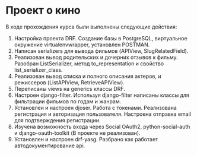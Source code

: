 # Проект о кино

В ходе прохождения курса были выполнены следующие действия:

1) Настройка проекта DRF. Создание базы в PostgreSQL, виртуальное окружение virtualenvwrapper, установлен POSTMAN.
2) Написан serializers для вывода фильмов (APIView, SlugRelatedField).
3) Реализован вывод родительских и дочерних отзывов к фильму. Разобран ListSerializer, метод to_representation и свойство list_serializer_class.
4) Реализован вывод списка и полного описания актеров, и режиссеров (ListAPIView, RetrieveAPIView).
5) Переписаны views на generics классы DRF.
6) Настроен django-filter. Используя django-filter написаны классы для фильтрации фильмов по годам и жанрам.
7) Установлен и настроен djoser. Работа с токенами. Реализована регистрация и авторизация пользователя. Настроена отправка email для подтверждения регистрации.
8) Изучена возможность входа через Social OAuth2, python-social-auth и django-oauth-toolkit (В проекте не реализован).
9) Установлен и настроен drf-yasg. Разбрано как работает автодокументирование api.